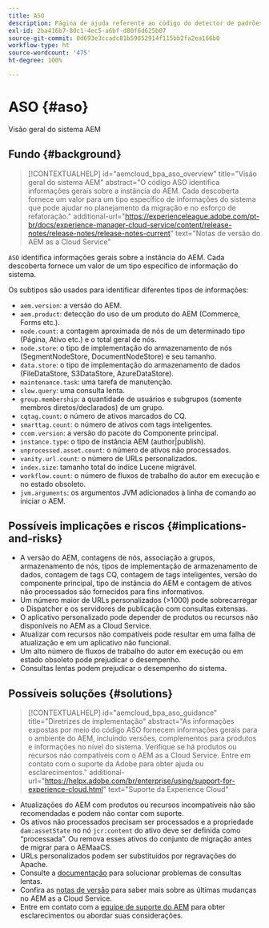 ```yaml
---
title: ASO
description: Página de ajuda referente ao código do detector de padrões.
exl-id: 2ba416b7-80c1-4ec5-a6bf-d80f6d625b07
source-git-commit: 0d693e3ccadc81b59852914f115bb2fa2ea166b0
workflow-type: ht
source-wordcount: '475'
ht-degree: 100%

---
```


# ASO {#aso}

Visão geral do sistema AEM

## Fundo {#background}

>[!CONTEXTUALHELP]
>id="aemcloud_bpa_aso_overview"
>title="Visão geral do sistema AEM"
>abstract="O código ASO identifica informações gerais sobre a instância do AEM. Cada descoberta fornece um valor para um tipo específico de informações do sistema que pode ajudar no planejamento da migração e no esforço de refatoração."
>additional-url="https://experienceleague.adobe.com/pt-br/docs/experience-manager-cloud-service/content/release-notes/release-notes/release-notes-current" text="Notas de versão do AEM as a Cloud Service"

`ASO` identifica informações gerais sobre a instância do AEM. Cada descoberta fornece um valor de um tipo específico de informação do sistema.

Os subtipos são usados para identificar diferentes tipos de informações:

* `aem.version`: a versão do AEM.
* `aem.product`: detecção do uso de um produto do AEM (Commerce, Forms etc.).
* `node.count`: a contagem aproximada de nós de um determinado tipo (Página, Ativo etc.) e o total geral de nós.
* `node.store`: o tipo de implementação do armazenamento de nós (SegmentNodeStore, DocumentNodeStore) e seu tamanho.
* `data.store`: o tipo de implementação do armazenamento de dados (FileDataStore, S3DataStore, AzureDataStore).
* `maintenance.task`: uma tarefa de manutenção.
* `slow.query`: uma consulta lenta.
* `group.membership`: a quantidade de usuários e subgrupos (somente membros diretos/declarados) de um grupo.
* `cqtag.count`: o número de ativos marcados do CQ.
* `smarttag.count`: o número de ativos com tags inteligentes.
* `ccom.version`: a versão do pacote do Componente principal.
* `instance.type`: o tipo de instância AEM (author|publish).
* `unprocessed.asset.count`: o número de ativos não processados.
* `vanity.url.count`: o número de URLs personalizados.
* `index.size`: tamanho total do índice Lucene migrável.
* `workflow.count`: o número de fluxos de trabalho do autor em execução e no estado obsoleto.
* `jvm.arguments`: os argumentos JVM adicionados à linha de comando ao iniciar o AEM.

## Possíveis implicações e riscos {#implications-and-risks}

* A versão do AEM, contagens de nós, associação a grupos, armazenamento de nós, tipos de implementação de armazenamento de dados, contagem de tags CQ, contagem de tags inteligentes, versão do componente principal, tipo de instância do AEM e contagem de ativos não processados são fornecidos para fins informativos.
* Um número maior de URLs personalizados (>1000) pode sobrecarregar o Dispatcher e os servidores de publicação com consultas extensas.
* O aplicativo personalizado pode depender de produtos ou recursos não disponíveis no AEM as a Cloud Service.
* Atualizar com recursos não compatíveis pode resultar em uma falha de atualização e em um aplicativo não funcional.
* Um alto número de fluxos de trabalho do autor em execução ou em estado obsoleto pode prejudicar o desempenho.
* Consultas lentas podem prejudicar o desempenho do sistema.

## Possíveis soluções {#solutions}

>[!CONTEXTUALHELP]
>id="aemcloud_bpa_aso_guidance"
>title="Diretrizes de implementação"
>abstract="As informações expostas por meio do código ASO fornecem informações gerais para o ambiente do AEM, incluindo versões, complementos para produtos e informações no nível do sistema. Verifique se há produtos ou recursos não compatíveis com o AEM as a Cloud Service. Entre em contato com o suporte da Adobe para obter ajuda ou esclarecimentos."
>additional-url="https://helpx.adobe.com/br/enterprise/using/support-for-experience-cloud.html" text="Suporte da Experience Cloud"

* Atualizações do AEM com produtos ou recursos incompatíveis não são recomendadas e podem não contar com suporte.
* Os ativos não processados precisam ser processados e a propriedade `dam:assetState` no nó `jcr:content` do ativo deve ser definida como “processada”. Ou remova esses ativos do conjunto de migração antes de migrar para o AEMaaCS.
* URLs personalizados podem ser substituídos por regravações do Apache.
* Consulte a [documentação](https://experienceleague.adobe.com/pt-br/docs/experience-manager-65/content/implementing/developing/bestpractices/troubleshooting-slow-queries) para solucionar problemas de consultas lentas.
* Confira as [notas de versão](https://experienceleague.adobe.com/pt-br/docs/experience-manager-cloud-service/content/release-notes/release-notes/release-notes-current) para saber mais sobre as últimas mudanças no AEM as a Cloud Service.
* Entre em contato com a [equipe de suporte do AEM](https://helpx.adobe.com/br/enterprise/using/support-for-experience-cloud.html) para obter esclarecimentos ou abordar suas considerações.
